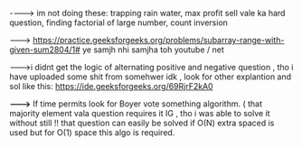 ----> im not doing these: trapping rain water, max profit sell vale ka hard question, finding factorial of large number, count inversion
<br>

---> https://practice.geeksforgeeks.org/problems/subarray-range-with-given-sum2804/1#
ye samjh nhi samjha toh youtube / net
<br>

--->i didnt get the logic of alternating positive and negative question , tho i have uploaded some shit from somehwer idk , look for other explantion and sol
like this: https://ide.geeksforgeeks.org/69RjrF2kA0
<br>

<b>---></b> If time permits look for Boyer vote something algorithm. ( that majority element vala question requires it IG , tho i was able to solve it without still !! that question can easily be solved if  O(N) extra spaced is used but for O(1) space this algo is required.
